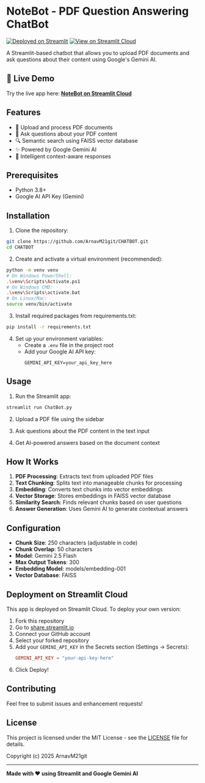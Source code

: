# NoteBot - PDF Question Answering ChatBot

[![Deployed on Streamlit](https://img.shields.io/badge/Deployed%20on-Streamlit-FF4B4B?logo=streamlit&logoColor=white)](https://chatbot-arnavm.streamlit.app/)
[![View on Streamlit Cloud](https://static.streamlit.io/badges/streamlit_badge_black_white.svg)](https://chatbot-arnavm.streamlit.app/)

A Streamlit-based chatbot that allows you to upload PDF documents and ask questions about their content using Google's Gemini AI.

## 🚀 Live Demo

Try the live app here: **[NoteBot on Streamlit Cloud](https://chatbot-arnavm.streamlit.app/)**

## Features

- 📄 Upload and process PDF documents
- 🤖 Ask questions about your PDF content
- 🔍 Semantic search using FAISS vector database
- ✨ Powered by Google Gemini AI
- 💬 Intelligent context-aware responses

## Prerequisites

- Python 3.8+
- Google AI API Key (Gemini)

## Installation

1. Clone the repository:
```bash
git clone https://github.com/ArnavM21git/CHATBOT.git
cd CHATBOT
```

2. Create and activate a virtual environment (recommended):
```bash
python -m venv venv
# On Windows PowerShell:
.\venv\Scripts\Activate.ps1
# On Windows CMD:
.\venv\Scripts\activate.bat
# On Linux/Mac:
source venv/bin/activate
```

3. Install required packages from requirements.txt:
```bash
pip install -r requirements.txt
```

4. Set up your environment variables:
   - Create a `.env` file in the project root
   - Add your Google AI API key:
     ```
     GEMINI_API_KEY=your_api_key_here
     ```

## Usage

1. Run the Streamlit app:
```bash
streamlit run ChatBot.py
```

2. Upload a PDF file using the sidebar

3. Ask questions about the PDF content in the text input

4. Get AI-powered answers based on the document context

## How It Works

1. **PDF Processing**: Extracts text from uploaded PDF files
2. **Text Chunking**: Splits text into manageable chunks for processing
3. **Embedding**: Converts text chunks into vector embeddings
4. **Vector Storage**: Stores embeddings in FAISS vector database
5. **Similarity Search**: Finds relevant chunks based on user questions
6. **Answer Generation**: Uses Gemini AI to generate contextual answers

## Configuration

- **Chunk Size**: 250 characters (adjustable in code)
- **Chunk Overlap**: 50 characters
- **Model**: Gemini 2.5 Flash
- **Max Output Tokens**: 300
- **Embedding Model**: models/embedding-001
- **Vector Database**: FAISS

## Deployment on Streamlit Cloud

This app is deployed on Streamlit Cloud. To deploy your own version:

1. Fork this repository
2. Go to [share.streamlit.io](https://share.streamlit.io)
3. Connect your GitHub account
4. Select your forked repository
5. Add your `GEMINI_API_KEY` in the Secrets section (Settings → Secrets):
   ```toml
   GEMINI_API_KEY = "your-api-key-here"
   ```
6. Click Deploy!

## Contributing

Feel free to submit issues and enhancement requests!

## License

This project is licensed under the MIT License - see the [LICENSE](LICENSE) file for details.

Copyright (c) 2025 ArnavM21git

---

**Made with ❤️ using Streamlit and Google Gemini AI**

